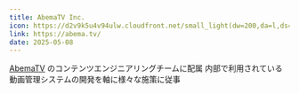 ```yaml
---
title: AbemaTV Inc.
icon: https://d2v9k5u4v94ulw.cloudfront.net/small_light(dw=200,da=l,ds=s,cc=FFFFFF)/assets/images/7307332/original/416fffdb-8e39-489f-a9cb-6c3aff8c76e7?1628160393
link: https://abema.tv/
date: 2025-05-08
---
```


[AbemaTV](https://abema.tv/) のコンテンツエンジニアリングチームに配属
内部で利用されている動画管理システムの開発を軸に様々な施策に従事
